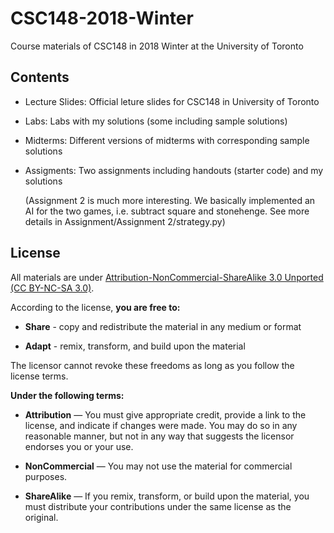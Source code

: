 # CSC148-2018-Winter
Course materials of CSC148 in 2018 Winter at the University of Toronto

## Contents
- Lecture Slides: Official leture slides for CSC148 in University of Toronto

- Labs: Labs with my solutions (some including sample solutions)

- Midterms: Different versions of midterms with corresponding sample solutions

- Assigments: Two assignments including handouts (starter code) and my solutions

  (Assignment 2 is much more interesting. We basically implemented an AI for the two games, i.e. subtract square and         stonehenge. See more details in Assignment/Assignment 2/strategy.py)

## License

All materials are under [Attribution-NonCommercial-ShareAlike 3.0 Unported (CC BY-NC-SA 3.0)](https://creativecommons.org/licenses/by-nc-sa/3.0/deed.en).

According to the license, **you are free to:**
- **Share** - copy and redistribute the material in any medium or format

- **Adapt** - remix, transform, and build upon the material

The licensor cannot revoke these freedoms as long as you follow the license terms. 

**Under the following terms:**
- **Attribution** — You must give appropriate credit, provide a link to the license, and indicate if changes were made. You may do so in any reasonable manner, but not in any way that suggests the licensor endorses you or your use.

- **NonCommercial** — You may not use the material for commercial purposes.

- **ShareAlike** — If you remix, transform, or build upon the material, you must distribute your contributions under the same license as the original.
